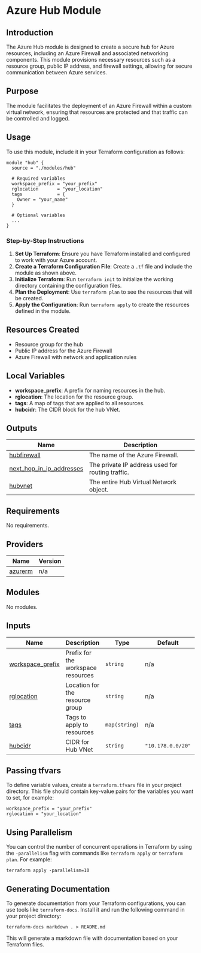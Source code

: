 # Azure Hub Module

## Introduction
The Azure Hub module is designed to create a secure hub for Azure resources, including an Azure Firewall and associated networking components. This module provisions necessary resources such as a resource group, public IP address, and firewall settings, allowing for secure communication between Azure services.

## Purpose
The module facilitates the deployment of an Azure Firewall within a custom virtual network, ensuring that resources are protected and that traffic can be controlled and logged.

## Usage
To use this module, include it in your Terraform configuration as follows:

```hcl
module "hub" {
  source = "./modules/hub"

  # Required variables
  workspace_prefix = "your_prefix"
  rglocation       = "your_location"
  tags             = {
    Owner = "your_name"
  }

  # Optional variables
  ...
}
```

### Step-by-Step Instructions
1. **Set Up Terraform**: Ensure you have Terraform installed and configured to work with your Azure account.
2. **Create a Terraform Configuration File**: Create a `.tf` file and include the module as shown above.
3. **Initialize Terraform**: Run `terraform init` to initialize the working directory containing the configuration files.
4. **Plan the Deployment**: Use `terraform plan` to see the resources that will be created.
5. **Apply the Configuration**: Run `terraform apply` to create the resources defined in the module.

## Resources Created
- Resource group for the hub
- Public IP address for the Azure Firewall
- Azure Firewall with network and application rules

## Local Variables
- **workspace_prefix**: A prefix for naming resources in the hub.
- **rglocation**: The location for the resource group.
- **tags**: A map of tags that are applied to all resources.
- **hubcidr**: The CIDR block for the hub VNet.

## Outputs
| Name | Description |
|------|-------------|
| [hubfirewall](#output_hubfirewall) | The name of the Azure Firewall. |
| [next_hop_in_ip_addresses](#output_next_hop_in_ip_addresses) | The private IP address used for routing traffic. |
| [hubvnet](#output_hubvnet) | The entire Hub Virtual Network object. |
<!-- BEGIN_TF_DOCS -->
## Requirements
No requirements.

## Providers

| Name | Version |
|------|---------|
| [azurerm](https://registry.terraform.io/providers/hashicorp/azurerm/latest/docs) | n/a |

## Modules
No modules.

## Inputs
| Name | Description | Type | Default | Required |
|------|-------------|------|---------|:--------:|
| [workspace_prefix](#input_workspace_prefix) | Prefix for the workspace resources | `string` | n/a | yes |
| [rglocation](#input_rglocation) | Location for the resource group | `string` | n/a | yes |
| [tags](#input_tags) | Tags to apply to resources | `map(string)` | n/a | yes |
| [hubcidr](#input_hubcidr) | CIDR for Hub VNet | `string` | `"10.178.0.0/20"` | no |

## Passing tfvars
To define variable values, create a `terraform.tfvars` file in your project directory. This file should contain key-value pairs for the variables you want to set, for example:
```
workspace_prefix = "your_prefix"
rglocation = "your_location"
```

## Using Parallelism
You can control the number of concurrent operations in Terraform by using the `-parallelism` flag with commands like `terraform apply` or `terraform plan`. For example:
```
terraform apply -parallelism=10
```

## Generating Documentation
To generate documentation from your Terraform configurations, you can use tools like `terraform-docs`. Install it and run the following command in your project directory:
```
terraform-docs markdown . > README.md
```
This will generate a markdown file with documentation based on your Terraform files.
